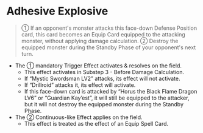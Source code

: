 # Adhesive Explosive

> ① If an opponent's monster attacks this face-down Defense Position card, this card becomes an Equip Card equipped to the attacking monster, without applying damage calculation. ② Destroy the equipped monster during the Standby Phase of your opponent's next turn.

*   The ① mandatory Trigger Effect activates & resolves on the field.
    *   This effect activates in Substep 3 - Before Damage Calculation.
    *   If “Mystic Swordsman LV2” attacks, its effect will not activate.
    *   If “Drillroid” attacks it, its effect will activate.
    *   If this face-down card is attacked by “Horus the Black Flame Dragon LV6” or “Guardian Kay’est”, it will still be equipped to the attacker, but it will not destroy the equipped monster during the Standby Phase.
*   The ② Continuous-like Effect applies on the field.
    *   This effect is treated as the effect of an Equip Spell Card.
